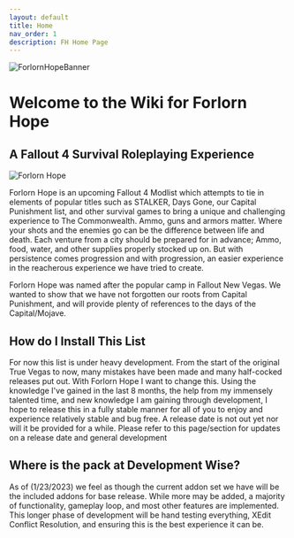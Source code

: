 ```yaml
---
layout: default
title: Home
nav_order: 1
description: FH Home Page
---
```


![ForlornHopeBanner](https://user-images.githubusercontent.com/112358568/211723785-e572eaa6-e53f-477d-95b7-af3a6a7d0759.png)


# **Welcome to the Wiki for Forlorn Hope**
## **A Fallout 4 Survival Roleplaying Experience**

![Forlorn Hope](https://user-images.githubusercontent.com/112358568/214197288-fa8b4420-2f44-4246-9107-27d0fbb2f1ec.png)

Forlorn Hope is an upcoming Fallout 4 Modlist which attempts to tie in elements of popular titles such as STALKER, Days Gone, our Capital Punishment list, and other survival games to bring a unique and challenging experience to The Commonwealth. Ammo, guns and armors matter. Where your shots and the enemies go can be the difference between life and death. Each venture from a city should be prepared for in advance; Ammo, food, water, and other supplies properly stocked up on. But with persistence comes progression and with progression, an easier experience in the reacherous experience we have tried to create.

Forlorn Hope was named after the popular camp in Fallout New Vegas. We wanted to show that we have not forgotten our roots from Capital Punishment, and will provide plenty of references to the days of the Capital/Mojave. 

## **How do I Install This List**

For now this list is under heavy development. From the start of the original True Vegas to now, many mistakes have been made and many half-cocked releases put out. With Forlorn Hope I want to change this. Using the knowledge I've gained in the last 8 months, the help from my immensely talented time, and new knowledge I am gaining through development, I hope to release this in a fully stable manner for all of you to enjoy and experience relatively stable and bug free. A release date is not out yet nor will it be provided for a while. Please refer to this page/section for updates on a release date and general development

## **Where is the pack at Development Wise?**

As of (1/23/2023) we feel as though the current addon set we have will be the included addons for base release. While more may be added, a majority of functionality, gameplay loop, and most other features are implemented. This longer phase of development will be hand testing everything, XEdit Conflict Resolution, and ensuring this is the best experience it can be.



